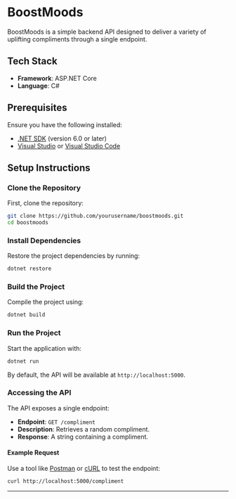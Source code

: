 # BoostMoods

BoostMoods is a simple backend API designed to deliver a variety of uplifting compliments through a single endpoint.

## Tech Stack

- **Framework**: ASP.NET Core
- **Language**: C#

## Prerequisites

Ensure you have the following installed:

- [.NET SDK](https://dotnet.microsoft.com/download) (version 6.0 or later)
- [Visual Studio](https://visualstudio.microsoft.com/) or [Visual Studio Code](https://code.visualstudio.com/)

## Setup Instructions

### Clone the Repository

First, clone the repository:

```bash
git clone https://github.com/yourusername/boostmoods.git
cd boostmoods
```

### Install Dependencies

Restore the project dependencies by running:

```bash
dotnet restore
```

### Build the Project

Compile the project using:

```bash
dotnet build
```

### Run the Project

Start the application with:

```bash
dotnet run
```

By default, the API will be available at `http://localhost:5000`.

### Accessing the API

The API exposes a single endpoint:

- **Endpoint**: `GET /compliment`
- **Description**: Retrieves a random compliment.
- **Response**: A string containing a compliment.

#### Example Request

Use a tool like [Postman](https://www.postman.com/) or [cURL](https://curl.se/) to test the endpoint:

```bash
curl http://localhost:5000/compliment
```

---
